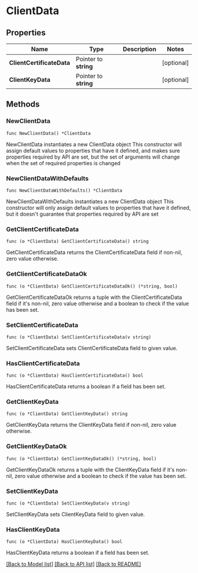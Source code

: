 # ClientData

## Properties

Name | Type | Description | Notes
------------ | ------------- | ------------- | -------------
**ClientCertificateData** | Pointer to **string** |  | [optional] 
**ClientKeyData** | Pointer to **string** |  | [optional] 

## Methods

### NewClientData

`func NewClientData() *ClientData`

NewClientData instantiates a new ClientData object
This constructor will assign default values to properties that have it defined,
and makes sure properties required by API are set, but the set of arguments
will change when the set of required properties is changed

### NewClientDataWithDefaults

`func NewClientDataWithDefaults() *ClientData`

NewClientDataWithDefaults instantiates a new ClientData object
This constructor will only assign default values to properties that have it defined,
but it doesn't guarantee that properties required by API are set

### GetClientCertificateData

`func (o *ClientData) GetClientCertificateData() string`

GetClientCertificateData returns the ClientCertificateData field if non-nil, zero value otherwise.

### GetClientCertificateDataOk

`func (o *ClientData) GetClientCertificateDataOk() (*string, bool)`

GetClientCertificateDataOk returns a tuple with the ClientCertificateData field if it's non-nil, zero value otherwise
and a boolean to check if the value has been set.

### SetClientCertificateData

`func (o *ClientData) SetClientCertificateData(v string)`

SetClientCertificateData sets ClientCertificateData field to given value.

### HasClientCertificateData

`func (o *ClientData) HasClientCertificateData() bool`

HasClientCertificateData returns a boolean if a field has been set.

### GetClientKeyData

`func (o *ClientData) GetClientKeyData() string`

GetClientKeyData returns the ClientKeyData field if non-nil, zero value otherwise.

### GetClientKeyDataOk

`func (o *ClientData) GetClientKeyDataOk() (*string, bool)`

GetClientKeyDataOk returns a tuple with the ClientKeyData field if it's non-nil, zero value otherwise
and a boolean to check if the value has been set.

### SetClientKeyData

`func (o *ClientData) SetClientKeyData(v string)`

SetClientKeyData sets ClientKeyData field to given value.

### HasClientKeyData

`func (o *ClientData) HasClientKeyData() bool`

HasClientKeyData returns a boolean if a field has been set.


[[Back to Model list]](../README.md#documentation-for-models) [[Back to API list]](../README.md#documentation-for-api-endpoints) [[Back to README]](../README.md)


